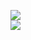 [![](https://img.shields.io/badge/Made%20With-Github%20Spray-lightgrey.svg?style=for-the-badge&logo=github)](https://github.com/Annihil/github-spray#9852)  
[![](https://i.imgur.com/2DrTn0Z.gif)](https://github.com/Annihil/github-spray)